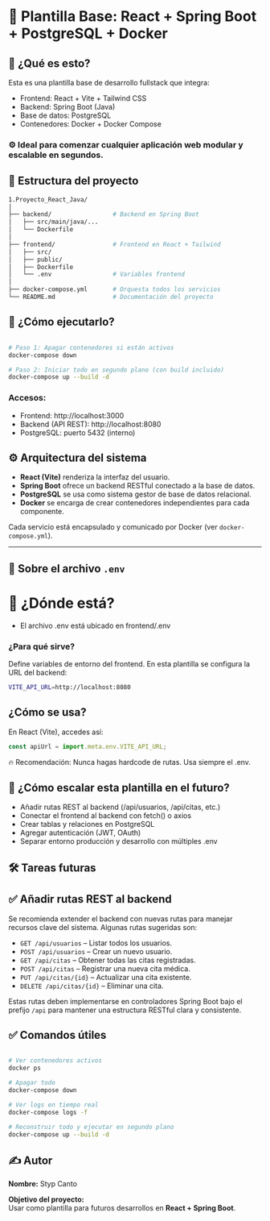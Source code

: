 # 🧠 Plantilla Base: React + Spring Boot + PostgreSQL + Docker

## 🧱 ¿Qué es esto?
Esta es una plantilla base de desarrollo fullstack que integra:

- Frontend: React + Vite + Tailwind CSS
- Backend: Spring Boot (Java)
- Base de datos: PostgreSQL
- Contenedores: Docker + Docker Compose

### ⚙️ Ideal para comenzar cualquier aplicación web modular y escalable en segundos.

## 📁 Estructura del proyecto

```bash
1.Proyecto_React_Java/
│
├── backend/                 # Backend en Spring Boot
│   ├── src/main/java/...
│   └── Dockerfile
│
├── frontend/                # Frontend en React + Tailwind
│   ├── src/
│   ├── public/
│   ├── Dockerfile
│   └── .env                 # Variables frontend
│
├── docker-compose.yml       # Orquesta todos los servicios
└── README.md                # Documentación del proyecto
```

## 🚀 ¿Cómo ejecutarlo?

```bash

# Paso 1: Apagar contenedores si están activos
docker-compose down

# Paso 2: Iniciar todo en segundo plano (con build incluido)
docker-compose up --build -d

```

### Accesos:

- Frontend: http://localhost:3000
- Backend (API REST): http://localhost:8080
- PostgreSQL: puerto 5432 (interno)

## ⚙️ Arquitectura del sistema

- **React (Vite)** renderiza la interfaz del usuario.
- **Spring Boot** ofrece un backend RESTful conectado a la base de datos.
- **PostgreSQL** se usa como sistema gestor de base de datos relacional.
- **Docker** se encarga de crear contenedores independientes para cada componente.

Cada servicio está encapsulado y comunicado por Docker (ver `docker-compose.yml`).

---

## 🧩 Sobre el archivo `.env`

# 📍 ¿Dónde está?

- El archivo .env está ubicado en frontend/.env

### ¿Para qué sirve?

Define variables de entorno del frontend. En esta plantilla se configura la URL del backend:

```bash
VITE_API_URL=http://localhost:8080
```

## ¿Cómo se usa?
En React (Vite), accedes así:

```js
const apiUrl = import.meta.env.VITE_API_URL;
```

🔥 Recomendación: Nunca hagas hardcode de rutas. Usa siempre el .env.


## 🔄 ¿Cómo escalar esta plantilla en el futuro?

- Añadir rutas REST al backend (/api/usuarios, /api/citas, etc.)
- Conectar el frontend al backend con fetch() o axios
- Crear tablas y relaciones en PostgreSQL
- Agregar autenticación (JWT, OAuth)
- Separar entorno producción y desarrollo con múltiples .env

## 🛠️ Tareas futuras

## ✅ Añadir rutas REST al backend

Se recomienda extender el backend con nuevas rutas para manejar recursos clave del sistema. Algunas rutas sugeridas son:

- `GET /api/usuarios` – Listar todos los usuarios.
- `POST /api/usuarios` – Crear un nuevo usuario.
- `GET /api/citas` – Obtener todas las citas registradas.
- `POST /api/citas` – Registrar una nueva cita médica.
- `PUT /api/citas/{id}` – Actualizar una cita existente.
- `DELETE /api/citas/{id}` – Eliminar una cita.

Estas rutas deben implementarse en controladores Spring Boot bajo el prefijo `/api` para mantener una estructura RESTful clara y consistente.


## ✅ Comandos útiles

```bash

# Ver contenedores activos
docker ps

# Apagar todo
docker-compose down

# Ver logs en tiempo real
docker-compose logs -f

# Reconstruir todo y ejecutar en segundo plano
docker-compose up --build -d

````

## ✍️ Autor

**Nombre:** Styp Canto

**Objetivo del proyecto:**  
Usar como plantilla para futuros desarrollos en **React + Spring Boot**.
